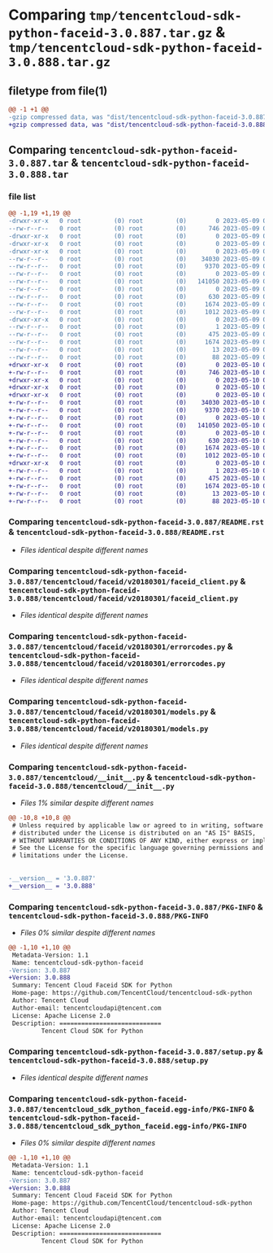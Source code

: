 # Comparing `tmp/tencentcloud-sdk-python-faceid-3.0.887.tar.gz` & `tmp/tencentcloud-sdk-python-faceid-3.0.888.tar.gz`

## filetype from file(1)

```diff
@@ -1 +1 @@
-gzip compressed data, was "dist/tencentcloud-sdk-python-faceid-3.0.887.tar", last modified: Tue May  9 02:50:55 2023, max compression
+gzip compressed data, was "dist/tencentcloud-sdk-python-faceid-3.0.888.tar", last modified: Wed May 10 02:13:45 2023, max compression
```

## Comparing `tencentcloud-sdk-python-faceid-3.0.887.tar` & `tencentcloud-sdk-python-faceid-3.0.888.tar`

### file list

```diff
@@ -1,19 +1,19 @@
-drwxr-xr-x   0 root         (0) root         (0)        0 2023-05-09 02:50:55.000000 tencentcloud-sdk-python-faceid-3.0.887/
--rw-r--r--   0 root         (0) root         (0)      746 2023-05-09 02:50:54.000000 tencentcloud-sdk-python-faceid-3.0.887/README.rst
-drwxr-xr-x   0 root         (0) root         (0)        0 2023-05-09 02:50:55.000000 tencentcloud-sdk-python-faceid-3.0.887/tencentcloud/
-drwxr-xr-x   0 root         (0) root         (0)        0 2023-05-09 02:50:55.000000 tencentcloud-sdk-python-faceid-3.0.887/tencentcloud/faceid/
-drwxr-xr-x   0 root         (0) root         (0)        0 2023-05-09 02:50:55.000000 tencentcloud-sdk-python-faceid-3.0.887/tencentcloud/faceid/v20180301/
--rw-r--r--   0 root         (0) root         (0)    34030 2023-05-09 02:50:54.000000 tencentcloud-sdk-python-faceid-3.0.887/tencentcloud/faceid/v20180301/faceid_client.py
--rw-r--r--   0 root         (0) root         (0)     9370 2023-05-09 02:50:54.000000 tencentcloud-sdk-python-faceid-3.0.887/tencentcloud/faceid/v20180301/errorcodes.py
--rw-r--r--   0 root         (0) root         (0)        0 2023-05-09 02:50:54.000000 tencentcloud-sdk-python-faceid-3.0.887/tencentcloud/faceid/v20180301/__init__.py
--rw-r--r--   0 root         (0) root         (0)   141050 2023-05-09 02:50:54.000000 tencentcloud-sdk-python-faceid-3.0.887/tencentcloud/faceid/v20180301/models.py
--rw-r--r--   0 root         (0) root         (0)        0 2023-05-09 02:50:54.000000 tencentcloud-sdk-python-faceid-3.0.887/tencentcloud/faceid/__init__.py
--rw-r--r--   0 root         (0) root         (0)      630 2023-05-09 02:50:54.000000 tencentcloud-sdk-python-faceid-3.0.887/tencentcloud/__init__.py
--rw-r--r--   0 root         (0) root         (0)     1674 2023-05-09 02:50:55.000000 tencentcloud-sdk-python-faceid-3.0.887/PKG-INFO
--rw-r--r--   0 root         (0) root         (0)     1012 2023-05-09 02:50:54.000000 tencentcloud-sdk-python-faceid-3.0.887/setup.py
-drwxr-xr-x   0 root         (0) root         (0)        0 2023-05-09 02:50:55.000000 tencentcloud-sdk-python-faceid-3.0.887/tencentcloud_sdk_python_faceid.egg-info/
--rw-r--r--   0 root         (0) root         (0)        1 2023-05-09 02:50:55.000000 tencentcloud-sdk-python-faceid-3.0.887/tencentcloud_sdk_python_faceid.egg-info/dependency_links.txt
--rw-r--r--   0 root         (0) root         (0)      475 2023-05-09 02:50:55.000000 tencentcloud-sdk-python-faceid-3.0.887/tencentcloud_sdk_python_faceid.egg-info/SOURCES.txt
--rw-r--r--   0 root         (0) root         (0)     1674 2023-05-09 02:50:55.000000 tencentcloud-sdk-python-faceid-3.0.887/tencentcloud_sdk_python_faceid.egg-info/PKG-INFO
--rw-r--r--   0 root         (0) root         (0)       13 2023-05-09 02:50:55.000000 tencentcloud-sdk-python-faceid-3.0.887/tencentcloud_sdk_python_faceid.egg-info/top_level.txt
--rw-r--r--   0 root         (0) root         (0)       88 2023-05-09 02:50:55.000000 tencentcloud-sdk-python-faceid-3.0.887/setup.cfg
+drwxr-xr-x   0 root         (0) root         (0)        0 2023-05-10 02:13:45.000000 tencentcloud-sdk-python-faceid-3.0.888/
+-rw-r--r--   0 root         (0) root         (0)      746 2023-05-10 02:13:45.000000 tencentcloud-sdk-python-faceid-3.0.888/README.rst
+drwxr-xr-x   0 root         (0) root         (0)        0 2023-05-10 02:13:45.000000 tencentcloud-sdk-python-faceid-3.0.888/tencentcloud/
+drwxr-xr-x   0 root         (0) root         (0)        0 2023-05-10 02:13:45.000000 tencentcloud-sdk-python-faceid-3.0.888/tencentcloud/faceid/
+drwxr-xr-x   0 root         (0) root         (0)        0 2023-05-10 02:13:45.000000 tencentcloud-sdk-python-faceid-3.0.888/tencentcloud/faceid/v20180301/
+-rw-r--r--   0 root         (0) root         (0)    34030 2023-05-10 02:13:45.000000 tencentcloud-sdk-python-faceid-3.0.888/tencentcloud/faceid/v20180301/faceid_client.py
+-rw-r--r--   0 root         (0) root         (0)     9370 2023-05-10 02:13:45.000000 tencentcloud-sdk-python-faceid-3.0.888/tencentcloud/faceid/v20180301/errorcodes.py
+-rw-r--r--   0 root         (0) root         (0)        0 2023-05-10 02:13:45.000000 tencentcloud-sdk-python-faceid-3.0.888/tencentcloud/faceid/v20180301/__init__.py
+-rw-r--r--   0 root         (0) root         (0)   141050 2023-05-10 02:13:45.000000 tencentcloud-sdk-python-faceid-3.0.888/tencentcloud/faceid/v20180301/models.py
+-rw-r--r--   0 root         (0) root         (0)        0 2023-05-10 02:13:45.000000 tencentcloud-sdk-python-faceid-3.0.888/tencentcloud/faceid/__init__.py
+-rw-r--r--   0 root         (0) root         (0)      630 2023-05-10 02:13:45.000000 tencentcloud-sdk-python-faceid-3.0.888/tencentcloud/__init__.py
+-rw-r--r--   0 root         (0) root         (0)     1674 2023-05-10 02:13:45.000000 tencentcloud-sdk-python-faceid-3.0.888/PKG-INFO
+-rw-r--r--   0 root         (0) root         (0)     1012 2023-05-10 02:13:45.000000 tencentcloud-sdk-python-faceid-3.0.888/setup.py
+drwxr-xr-x   0 root         (0) root         (0)        0 2023-05-10 02:13:45.000000 tencentcloud-sdk-python-faceid-3.0.888/tencentcloud_sdk_python_faceid.egg-info/
+-rw-r--r--   0 root         (0) root         (0)        1 2023-05-10 02:13:45.000000 tencentcloud-sdk-python-faceid-3.0.888/tencentcloud_sdk_python_faceid.egg-info/dependency_links.txt
+-rw-r--r--   0 root         (0) root         (0)      475 2023-05-10 02:13:45.000000 tencentcloud-sdk-python-faceid-3.0.888/tencentcloud_sdk_python_faceid.egg-info/SOURCES.txt
+-rw-r--r--   0 root         (0) root         (0)     1674 2023-05-10 02:13:45.000000 tencentcloud-sdk-python-faceid-3.0.888/tencentcloud_sdk_python_faceid.egg-info/PKG-INFO
+-rw-r--r--   0 root         (0) root         (0)       13 2023-05-10 02:13:45.000000 tencentcloud-sdk-python-faceid-3.0.888/tencentcloud_sdk_python_faceid.egg-info/top_level.txt
+-rw-r--r--   0 root         (0) root         (0)       88 2023-05-10 02:13:45.000000 tencentcloud-sdk-python-faceid-3.0.888/setup.cfg
```

### Comparing `tencentcloud-sdk-python-faceid-3.0.887/README.rst` & `tencentcloud-sdk-python-faceid-3.0.888/README.rst`

 * *Files identical despite different names*

### Comparing `tencentcloud-sdk-python-faceid-3.0.887/tencentcloud/faceid/v20180301/faceid_client.py` & `tencentcloud-sdk-python-faceid-3.0.888/tencentcloud/faceid/v20180301/faceid_client.py`

 * *Files identical despite different names*

### Comparing `tencentcloud-sdk-python-faceid-3.0.887/tencentcloud/faceid/v20180301/errorcodes.py` & `tencentcloud-sdk-python-faceid-3.0.888/tencentcloud/faceid/v20180301/errorcodes.py`

 * *Files identical despite different names*

### Comparing `tencentcloud-sdk-python-faceid-3.0.887/tencentcloud/faceid/v20180301/models.py` & `tencentcloud-sdk-python-faceid-3.0.888/tencentcloud/faceid/v20180301/models.py`

 * *Files identical despite different names*

### Comparing `tencentcloud-sdk-python-faceid-3.0.887/tencentcloud/__init__.py` & `tencentcloud-sdk-python-faceid-3.0.888/tencentcloud/__init__.py`

 * *Files 1% similar despite different names*

```diff
@@ -10,8 +10,8 @@
 # Unless required by applicable law or agreed to in writing, software
 # distributed under the License is distributed on an "AS IS" BASIS,
 # WITHOUT WARRANTIES OR CONDITIONS OF ANY KIND, either express or implied.
 # See the License for the specific language governing permissions and
 # limitations under the License.
 
 
-__version__ = '3.0.887'
+__version__ = '3.0.888'
```

### Comparing `tencentcloud-sdk-python-faceid-3.0.887/PKG-INFO` & `tencentcloud-sdk-python-faceid-3.0.888/PKG-INFO`

 * *Files 0% similar despite different names*

```diff
@@ -1,10 +1,10 @@
 Metadata-Version: 1.1
 Name: tencentcloud-sdk-python-faceid
-Version: 3.0.887
+Version: 3.0.888
 Summary: Tencent Cloud Faceid SDK for Python
 Home-page: https://github.com/TencentCloud/tencentcloud-sdk-python
 Author: Tencent Cloud
 Author-email: tencentcloudapi@tencent.com
 License: Apache License 2.0
 Description: ============================
         Tencent Cloud SDK for Python
```

### Comparing `tencentcloud-sdk-python-faceid-3.0.887/setup.py` & `tencentcloud-sdk-python-faceid-3.0.888/setup.py`

 * *Files identical despite different names*

### Comparing `tencentcloud-sdk-python-faceid-3.0.887/tencentcloud_sdk_python_faceid.egg-info/PKG-INFO` & `tencentcloud-sdk-python-faceid-3.0.888/tencentcloud_sdk_python_faceid.egg-info/PKG-INFO`

 * *Files 0% similar despite different names*

```diff
@@ -1,10 +1,10 @@
 Metadata-Version: 1.1
 Name: tencentcloud-sdk-python-faceid
-Version: 3.0.887
+Version: 3.0.888
 Summary: Tencent Cloud Faceid SDK for Python
 Home-page: https://github.com/TencentCloud/tencentcloud-sdk-python
 Author: Tencent Cloud
 Author-email: tencentcloudapi@tencent.com
 License: Apache License 2.0
 Description: ============================
         Tencent Cloud SDK for Python
```

